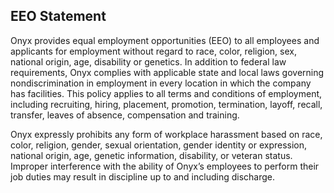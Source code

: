 
## EEO Statement 

Onyx provides equal employment opportunities (EEO) to all employees and applicants for employment without regard to race, color, religion, sex, national origin, age, disability or genetics. In addition to federal law requirements, Onyx complies with applicable state and local laws governing nondiscrimination in employment in every location in which the company has facilities. This policy applies to all terms and conditions of employment, including recruiting, hiring, placement, promotion, termination, layoff, recall, transfer, leaves of absence, compensation and training. 

Onyx expressly prohibits any form of workplace harassment based on race, color, religion, gender, sexual orientation, gender identity or expression, national origin, age, genetic information, disability, or veteran status. Improper interference with the ability of Onyx’s employees to perform their job duties may result in discipline up to and including discharge.
